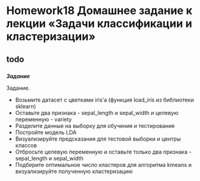 # Homework18 Домашнее задание к лекции «Задачи классификации и кластеризации»
## todo

### 

***Задание***

Задание.

* Возьмите датасет с цветками iris’а (функция load_iris из библиотеки sklearn)
* Оставьте два признака - sepal_length и sepal_width и целевую переменную - variety
* Разделите данные на выборку для обучения и тестирования
* Постройте модель LDA
* Визуализируйте предсказания для тестовой выборки и центры классов
* Отбросьте целевую переменную и оставьте только два признака - sepal_length и sepal_width
* Подберите оптимальное число кластеров для алгоритма kmeans и визуализируйте полученную кластеризацию